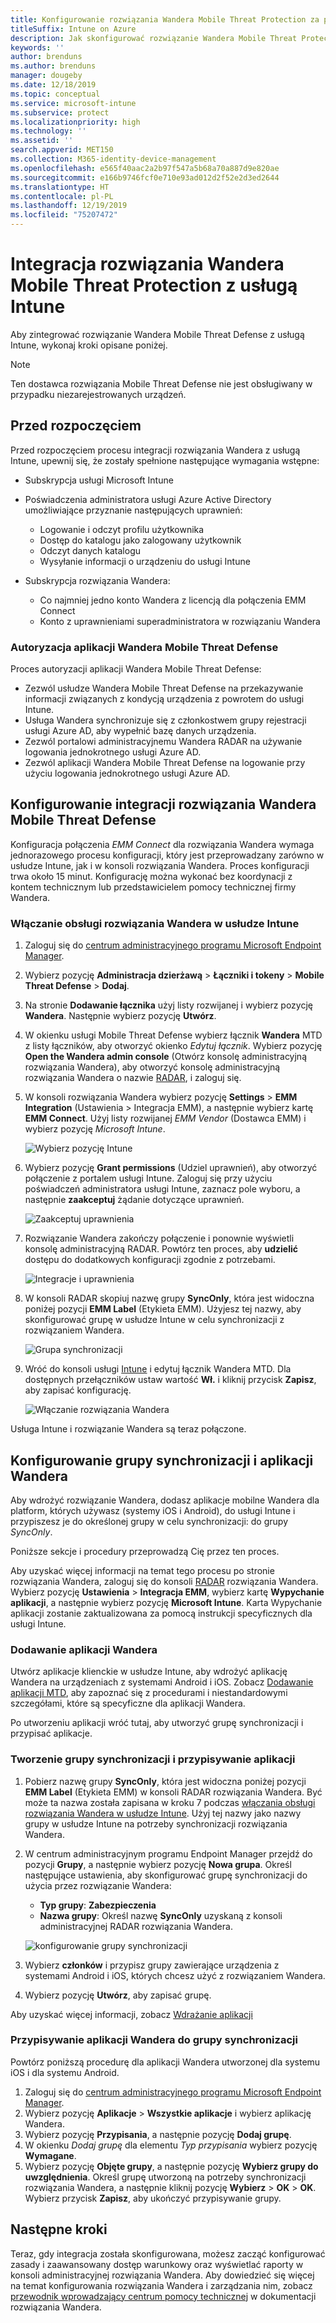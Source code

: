 ```yaml
---
title: Konfigurowanie rozwiązania Wandera Mobile Threat Protection za pomocą usługi Intune
titleSuffix: Intune on Azure
description: Jak skonfigurować rozwiązanie Wandera Mobile Threat Protection za pomocą usługi Microsoft Intune w celu kontrolowania dostępu urządzeń przenośnych do zasobów firmy.
keywords: ''
author: brenduns
ms.author: brenduns
manager: dougeby
ms.date: 12/18/2019
ms.topic: conceptual
ms.service: microsoft-intune
ms.subservice: protect
ms.localizationpriority: high
ms.technology: ''
ms.assetid: ''
search.appverid: MET150
ms.collection: M365-identity-device-management
ms.openlocfilehash: e565f40aac2a2b97f547a5b68a70a887d9e820ae
ms.sourcegitcommit: e166b9746fcf0e710e93ad012d2f52e2d3ed2644
ms.translationtype: HT
ms.contentlocale: pl-PL
ms.lasthandoff: 12/19/2019
ms.locfileid: "75207472"
---
```

# <a name="integrate-wandera-mobile-threat-protection-with-intune"></a>Integracja rozwiązania Wandera Mobile Threat Protection z usługą Intune  

Aby zintegrować rozwiązanie Wandera Mobile Threat Defense z usługą Intune, wykonaj kroki opisane poniżej.  

> [!NOTE]
> Ten dostawca rozwiązania Mobile Threat Defense nie jest obsługiwany w przypadku niezarejestrowanych urządzeń.

## <a name="before-you-begin"></a>Przed rozpoczęciem  

Przed rozpoczęciem procesu integracji rozwiązania Wandera z usługą Intune, upewnij się, że zostały spełnione następujące wymagania wstępne:
- Subskrypcja usługi Microsoft Intune  
- Poświadczenia administratora usługi Azure Active Directory umożliwiające przyznanie następujących uprawnień:  
  - Logowanie i odczyt profilu użytkownika  
  - Dostęp do katalogu jako zalogowany użytkownik  
  - Odczyt danych katalogu  
  - Wysyłanie informacji o urządzeniu do usługi Intune  

- Subskrypcja rozwiązania Wandera:
  - Co najmniej jedno konto Wandera z licencją dla połączenia EMM Connect  
  - Konto z uprawnieniami superadministratora w rozwiązaniu Wandera  
 
### <a name="wandera-mobile-threat-defense-app-authorization"></a>Autoryzacja aplikacji Wandera Mobile Threat Defense  

Proces autoryzacji aplikacji Wandera Mobile Threat Defense:  
- Zezwól usłudze Wandera Mobile Threat Defense na przekazywanie informacji związanych z kondycją urządzenia z powrotem do usługi Intune.  
- Usługa Wandera synchronizuje się z członkostwem grupy rejestracji usługi Azure AD, aby wypełnić bazę danych urządzenia.  
- Zezwól portalowi administracyjnemu Wandera RADAR na używanie logowania jednokrotnego usługi Azure AD.  
- Zezwól aplikacji Wandera Mobile Threat Defense na logowanie przy użyciu logowania jednokrotnego usługi Azure AD.  


## <a name="set-up-wandera-mobile-threat-defense-integration"></a>Konfigurowanie integracji rozwiązania Wandera Mobile Threat Defense  
Konfiguracja połączenia *EMM Connect* dla rozwiązania Wandera wymaga jednorazowego procesu konfiguracji, który jest przeprowadzany zarówno w usłudze Intune, jak i w konsoli rozwiązania Wandera. Proces konfiguracji trwa około 15 minut. Konfigurację można wykonać bez koordynacji z kontem technicznym lub przedstawicielem pomocy technicznej firmy Wandera.  

### <a name="enable-support-for-wandera-in-intune"></a>Włączanie obsługi rozwiązania Wandera w usłudze Intune

1. Zaloguj się do [centrum administracyjnego programu Microsoft Endpoint Manager](https://go.microsoft.com/fwlink/?linkid=2109431).
2. Wybierz pozycję **Administracja dzierżawą** > **Łączniki i tokeny** > **Mobile Threat Defense** > **Dodaj**.
3. Na stronie **Dodawanie łącznika** użyj listy rozwijanej i wybierz pozycję **Wandera**. Następnie wybierz pozycję **Utwórz**.  
4. W okienku usługi Mobile Threat Defense wybierz łącznik **Wandera** MTD z listy łączników, aby otworzyć okienko *Edytuj łącznik*. Wybierz pozycję **Open the Wandera admin console** (Otwórz konsolę administracyjną rozwiązania Wandera), aby otworzyć konsolę administracyjną rozwiązania Wandera o nazwie [RADAR](https://radar.wandera.com/login), i zaloguj się. 
5. W konsoli rozwiązania Wandera wybierz pozycję **Settings** > **EMM Integration** (Ustawienia > Integracja EMM), a następnie wybierz kartę **EMM Connect**. Użyj listy rozwijanej *EMM Vendor* (Dostawca EMM) i wybierz pozycję *Microsoft Intune*.

   ![Wybierz pozycję Intune](./media/wandera-mtd-connector-integration/set-up-intune-in-radar.png)

6. Wybierz pozycję **Grant permissions** (Udziel uprawnień), aby otworzyć połączenie z portalem usługi Intune. Zaloguj się przy użyciu poświadczeń administratora usługi Intune, zaznacz pole wyboru, a następnie **zaakceptuj** żądanie dotyczące uprawnień.  

   ![Zaakceptuj uprawnienia](./media/wandera-mtd-connector-integration/permissions.png) 

7. Rozwiązanie Wandera zakończy połączenie i ponownie wyświetli konsolę administracyjną RADAR. Powtórz ten proces, aby **udzielić** dostępu do dodatkowych konfiguracji zgodnie z potrzebami.  

   ![Integracje i uprawnienia](./media/wandera-mtd-connector-integration/integrations-and-permissions.png) 

8. W konsoli RADAR skopiuj nazwę grupy **SyncOnly**, która jest widoczna poniżej pozycji **EMM Label** (Etykieta EMM). Użyjesz tej nazwy, aby skonfigurować grupę w usłudze Intune w celu synchronizacji z rozwiązaniem Wandera.

   ![Grupa synchronizacji](./media/wandera-mtd-connector-integration/sync-group-name.png) 

9. Wróć do konsoli usługi [Intune](https://go.microsoft.com/fwlink/?linkid=2090973) i edytuj łącznik Wandera MTD. Dla dostępnych przełączników ustaw wartość **Wł.** i kliknij przycisk **Zapisz**, aby zapisać konfigurację.  

   ![Włączanie rozwiązania Wandera](./media/wandera-mtd-connector-integration/enable-wandera.png) 

Usługa Intune i rozwiązanie Wandera są teraz połączone.  

## <a name="configure-the-wandera-applications-and-synchronization-group"></a>Konfigurowanie grupy synchronizacji i aplikacji Wandera  
Aby wdrożyć rozwiązanie Wandera, dodasz aplikacje mobilne Wandera dla platform, których używasz (systemy iOS i Android), do usługi Intune i przypiszesz je do określonej grupy w celu synchronizacji: do grupy *SyncOnly*. 

Poniższe sekcje i procedury przeprowadzą Cię przez ten proces.

Aby uzyskać więcej informacji na temat tego procesu po stronie rozwiązania Wandera, zaloguj się do konsoli [RADAR](https://radar.wandera.com/login) rozwiązania Wandera. Wybierz pozycję **Ustawienia** > **Integracja EMM**, wybierz kartę **Wypychanie aplikacji**, a następnie wybierz pozycję **Microsoft Intune**. Karta Wypychanie aplikacji zostanie zaktualizowana za pomocą instrukcji specyficznych dla usługi Intune.  

### <a name="add-the-wandera-apps"></a>Dodawanie aplikacji Wandera  
Utwórz aplikacje klienckie w usłudze Intune, aby wdrożyć aplikację Wandera na urządzeniach z systemami Android i iOS. Zobacz [Dodawanie aplikacji MTD](mtd-apps-ios-app-configuration-policy-add-assign.md), aby zapoznać się z procedurami i niestandardowymi szczegółami, które są specyficzne dla aplikacji Wandera.  

Po utworzeniu aplikacji wróć tutaj, aby utworzyć grupę synchronizacji i przypisać aplikacje.

### <a name="create-the-synchronization-group-and-assign-the-apps"></a>Tworzenie grupy synchronizacji i przypisywanie aplikacji

1. Pobierz nazwę grupy **SyncOnly**, która jest widoczna poniżej pozycji **EMM Label** (Etykieta EMM) w konsoli RADAR rozwiązania Wandera. Być może ta nazwa została zapisana w kroku 7 podczas [włączania obsługi rozwiązania Wandera w usłudze Intune](#enable-support-for-wandera-in-intune). Użyj tej nazwy jako nazwy grupy w usłudze Intune na potrzeby synchronizacji rozwiązania Wandera.  

2. W centrum administracyjnym programu Endpoint Manager przejdź do pozycji **Grupy**, a następnie wybierz pozycję **Nowa grupa**. Określ następujące ustawienia, aby skonfigurować grupę synchronizacji do użycia przez rozwiązanie Wandera:
   - **Typ grupy**: **Zabezpieczenia**
   - **Nazwa grupy**: Określ nazwę **SyncOnly** uzyskaną z konsoli administracyjnej RADAR rozwiązania Wandera.

   ![konfigurowanie grupy synchronizacji](./media/wandera-mtd-connector-integration/configure-sync-group.png)

3. Wybierz **członków** i przypisz grupy zawierające urządzenia z systemami Android i iOS, których chcesz użyć z rozwiązaniem Wandera.

4. Wybierz pozycję **Utwórz**, aby zapisać grupę.

Aby uzyskać więcej informacji, zobacz [Wdrażanie aplikacji](../apps/apps-deploy.md)

### <a name="assign-the-wandera-apps-to-the-synchronization-group"></a>Przypisywanie aplikacji Wandera do grupy synchronizacji  
Powtórz poniższą procedurę dla aplikacji Wandera utworzonej dla systemu iOS i dla systemu Android.

1. Zaloguj się do [centrum administracyjnego programu Microsoft Endpoint Manager](https://go.microsoft.com/fwlink/?linkid=2109431).
2. Wybierz pozycję **Aplikacje** > **Wszystkie aplikacje** i wybierz aplikację Wandera.
3. Wybierz pozycję **Przypisania**, a następnie pozycję **Dodaj grupę**.  
4. W okienku *Dodaj grupę* dla elementu *Typ przypisania* wybierz pozycję **Wymagane**.
5. Wybierz pozycję **Objęte grupy**, a następnie pozycję **Wybierz grupy do uwzględnienia**. Określ grupę utworzoną na potrzeby synchronizacji rozwiązania Wandera, a następnie kliknij pozycję **Wybierz** > **OK** > **OK**. Wybierz przycisk **Zapisz**, aby ukończyć przypisywanie grupy. 

## <a name="next-steps"></a>Następne kroki  
Teraz, gdy integracja została skonfigurowana, możesz zacząć konfigurować zasady i zaawansowany dostęp warunkowy oraz wyświetlać raporty w konsoli administracyjnej rozwiązania Wandera. Aby dowiedzieć się więcej na temat konfigurowania rozwiązania Wandera i zarządzania nim, zobacz [przewodnik wprowadzający centrum pomocy technicznej](https://radar.wandera.com/?return_to=https://wandera.force.com/Customer/s/getting-started) w dokumentacji rozwiązania Wandera. 

